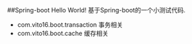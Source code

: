 ##Spring-boot Hello World!
基于Spring-boot的一个小测试代码.   

- com.vito16.boot.transaction 事务相关  
- com.vito16.boot.cache 缓存相关  